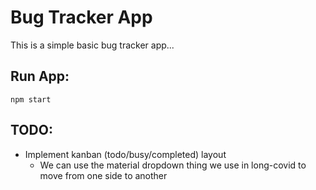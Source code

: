 # Bug Tracker App

This is a simple basic bug tracker app...

## Run App:

`npm start`

## TODO:

-   Implement kanban (todo/busy/completed) layout
    -   We can use the material dropdown thing we use in long-covid to move from one side to another

